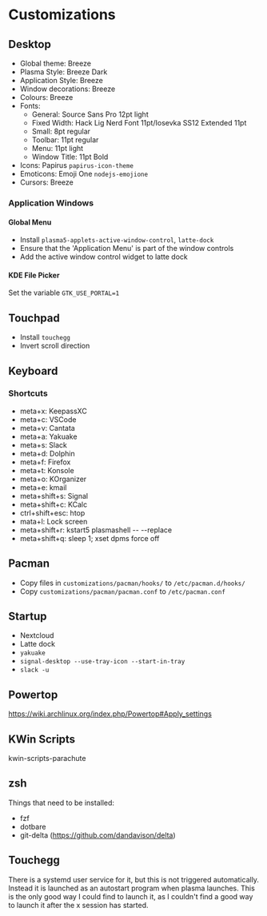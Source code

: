 # Customizations

## Desktop

- Global theme: Breeze
- Plasma Style: Breeze Dark
- Application Style: Breeze
- Window decorations: Breeze
- Colours: Breeze
- Fonts:
  - General: Source Sans Pro 12pt light
  - Fixed Width: Hack Lig Nerd Font 11pt/Iosevka SS12 Extended 11pt
  - Small: 8pt regular
  - Toolbar: 11pt regular
  - Menu: 11pt light
  - Window Title: 11pt Bold
- Icons: Papirus `papirus-icon-theme`
- Emoticons: Emoji One `nodejs-emojione`
- Cursors: Breeze


### Application Windows

#### Global Menu

- Install `plasma5-applets-active-window-control`, `latte-dock`
- Ensure that the 'Application Menu' is part of the window controls
- Add the active window control widget to latte dock

#### KDE File Picker

Set the variable `GTK_USE_PORTAL=1`

## Touchpad

- Install `touchegg`
- Invert scroll direction

## Keyboard

### Shortcuts

- meta+x: KeepassXC
- meta+c: VSCode
- meta+v: Cantata
- meta+a: Yakuake
- meta+s: Slack
- meta+d: Dolphin
- meta+f: Firefox
- meta+t: Konsole
- meta+o: KOrganizer
- meta+e: kmail
- meta+shift+s: Signal
- meta+shift+c: KCalc
- ctrl+shift+esc: htop
- mata+l: Lock screen
- meta+shift+r: kstart5 plasmashell -- --replace
- meta+shift+q: sleep 1; xset dpms force off

## Pacman

- Copy files in `customizations/pacman/hooks/` to `/etc/pacman.d/hooks/`
- Copy `customizations/pacman/pacman.conf` to `/etc/pacman.conf`

## Startup

- Nextcloud
- Latte dock
- `yakuake`
- `signal-desktop --use-tray-icon --start-in-tray`
- `slack -u`

## Powertop

<https://wiki.archlinux.org/index.php/Powertop#Apply_settings>

## KWin Scripts

kwin-scripts-parachute

## zsh

Things that need to be installed:

- fzf
- dotbare
- git-delta (https://github.com/dandavison/delta)

## Touchegg

There is a systemd user service for it, but this is not triggered automatically. Instead it is launched as an autostart program when plasma launches. This is the only good way I could find to launch it, as I couldn't find a good way to launch it after the x session has started.
